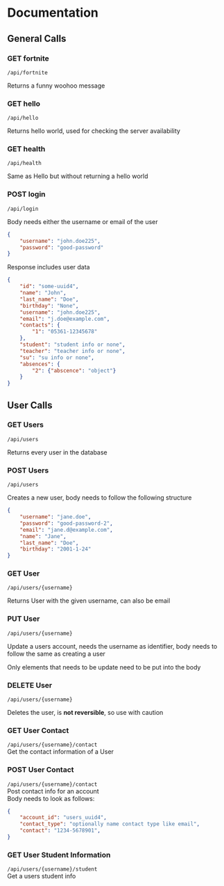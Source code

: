 # Documentation

## General Calls

### GET fortnite
`/api/fortnite`

Returns a funny woohoo message

### GET hello
`/api/hello`

Returns hello world, used for checking the server availability

### GET health
`/api/health`

Same as Hello but without returning a hello world

### POST login
`/api/login`

Body needs either the username or email of the user

``` json
{
    "username": "john.doe225",
    "password": "good-password"
}
```
Response includes user data
``` json
{
    "id": "some-uuid4",
    "name": "John",
    "last_name": "Doe",
    "birthday": "None",
    "username": "john.doe225",
    "email": "j.doe@example.com",
    "contacts": {
        "1": "05361-12345678"
    },
    "student": "student info or none",
    "teacher": "teacher info or none",
    "su": "su info or none",
    "absences": {
        "2": {"abscence": "object"}
    }
}
```

## User Calls

### GET Users
`/api/users`

Returns every user in the database

### POST Users
`/api/users`

Creates a new user, body needs to follow the following structure
``` json
{
    "username": "jane.doe",
    "password": "good-password-2",
    "email": "jane.d@example.com",
    "name": "Jane",
    "last_name": "Doe",
    "birthday": "2001-1-24"
}
```

### GET User
`/api/users/{username}`

Returns User with the given username, can also be email

### PUT User
`/api/users/{username}`

Update a users account, needs the username as identifier, body needs to follow the same as creating a user

Only elements that needs to be update need to be put into the body

### DELETE User
`/api/users/{username}`

Deletes the user, is **not reversible**, so use with caution

### GET User Contact
`/api/users/{username}/contact`  
Get the contact information of a User

### POST User Contact
`/api/users/{username}/contact`  
Post contact info for an account  
Body needs to look as follows:  
``` json
{
    "account_id": "users_uuid4",
    "contact_type": "optionally name contact type like email",
    "contact": "1234-5678901",
}
```

### GET User Student Information
`/api/users/{username}/student`  
Get a users student info